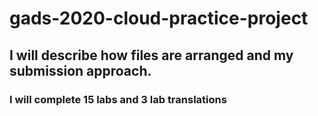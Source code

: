 # gads-2020-cloud-practice-project

## I will describe how files are arranged and my submission approach.
### I will complete 15 labs and 3 lab translations

